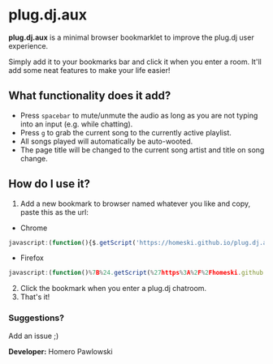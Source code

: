 # plug.dj.aux

**plug.dj.aux** is a minimal browser bookmarklet to improve the plug.dj user experience.

Simply add it to your bookmarks bar and click it when you enter a room. It'll add some neat features to make your life easier! 

## What functionality does it add?

* Press `spacebar` to mute/unmute the audio as long as you are not typing into an input (e.g. while chatting).
* Press `g` to grab the current song to the currently active playlist. 
* All songs played will automatically be auto-wooted.
* The page title will be changed to the current song artist and title on song change.

## How do I use it? 

1. Add a new bookmark to browser named whatever you like and copy, paste this as the url: 

* Chrome
```js
javascript:(function(){$.getScript('https://homeski.github.io/plug.dj.aux/plug.dj.aux.js');}());
```
* Firefox
```js
javascript:(function()%7B%24.getScript(%27https%3A%2F%2Fhomeski.github.io%2Fplug.dj.aux%2Fplug.dj.aux.js%27)%3B%7D())
```

2. Click the bookmark when you enter a plug.dj chatroom.
3. That's it!

### Suggestions? 

Add an issue ;)

**Developer:** Homero Pawlowski
